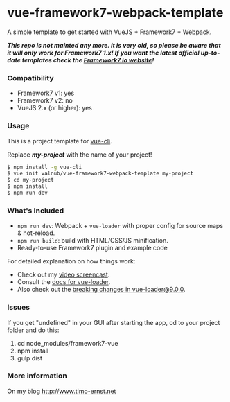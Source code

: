 # vue-framework7-webpack-template

A simple template to get started with VueJS + Framework7 + Webpack.

***This repo is not mainted any more. It is very old, so please be aware that it will only work for Framework7 1.x! If you want the latest official up-to-date templates check the [Framework7.io website](http://framework7.io/templates/)!***

### Compatibility

- Framework7 v1: yes
- Framework7 v2: no
- VueJS 2.x (or higher): yes

### Usage

This is a project template for [vue-cli](https://github.com/vuejs/vue-cli).

Replace ***my-project*** with the name of your project!

``` bash
$ npm install -g vue-cli
$ vue init valnub/vue-framework7-webpack-template my-project
$ cd my-project
$ npm install
$ npm run dev
```

### What's Included

- `npm run dev`: Webpack + `vue-loader` with proper config for source maps & hot-reload.
- `npm run build`: build with HTML/CSS/JS minification.
- Ready-to-use Framework7 plugin and example code

For detailed explanation on how things work:
- Check out my [video screencast](https://www.timo-ernst.net/blog/2016/11/13/how-to-get-started-with-framework7-vuejs-and-webpack).
- Consult the [docs for vue-loader](http://vuejs.github.io/vue-loader).
- Also check out the [breaking changes in vue-loader@9.0.0](https://github.com/vuejs/vue-loader/releases/tag/v9.0.0).

### Issues

If you get "undefined" in your GUI after starting the app, cd to your project folder and do this:

1. cd node_modules/framework7-vue
2. npm install
3. gulp dist

### More information

On my blog http://www.timo-ernst.net
